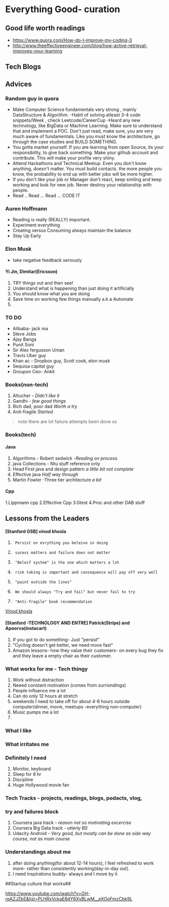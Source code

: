 # Everything Good- curation #

## Good life worth readings ##
- https://www.quora.com/How-do-I-improve-my-coding-3
- http://www.theeffectiveengineer.com/blog/how-active-retrieval-improves-your-learning

## Tech Blogs ##


## Advices ##


### Random guy in quora ###
- Make Computer Science fundamentals very strong , mainly DataStructure & Algorithm.
-Habit of solving atleast 3-4 code snippets/Week , check Leetcode/CareerCup
-Heard any new technology, like BigData or Machine Learning. Make sure to understand that and implement a POC. Don't just read, make sure, you are very much aware of fundamentals. Like you must know the architecture, go through the case studies and BUILD SOMETHING.
- You gotta market yourself. If you are learning from open Source, its your responsibility, to give back something. Make your github account and contribute. This will make your profile very shiny.
- Attend Hackathons and Technical Meetup. Even you don't know anything, doesn't matter. You must build contacts. the more people you know, the probability to end up with better jobs will be more higher.
- If you don't like your job or Manager don't react, keep smiling and keep working and look for new job. Never destroy your relationship with people.
- Read .. Read ... Read ... CODE IT

### Auren Hoffmann ###
- Reading is really (REALLY) important.
- Experiment everything
- Creating versus Consuming always maintain the balance
- Stay Up Early

### Elon Musk ###
- take negative feedback seriously


#### Yi Jin, Dimitar(Ericsson) ####
1. TRY things out and then see!
2. Understand what is happening than just doing it artificially
3. You should know what you are doing
4. Save time on working few things manually a.k.a Automate
5. 

### TO DO ###
- Alibaba- jack ma
- Steve Jobs
- Ajay Banga
- Punit Soni
- Sir Alex fergusson Uman
- Travis Uber guy
- Khan ac - Dropbox guy, Scott cook, elon musk
- Sequioa capital guy
- Groupon Ceo- Ankit

### Books(non-tech) ###

1. Altucher - *Didn't like it*
2. Gandhi - *few good things*
3. Rich dad, poor dad *Worth a try*
4. Anit-fragile *Started*
 
> note there are lot failure attempts been done so 



### Books(tech) ###
#### Java  #####
1. Algorithms - Robert sedwick  -*Reading on process*
2. java Collections - Ntu stuff reference only
3. Head First java and design pattern *a little bit not complete*
4. Effective java *Half way through*
5. Martin Fowler -Three tier architecture *a bit*

#### Cpp #####
1.Lippmann cpp
2.Effective Cpp
3.Gtest 
4.Proc and other DAB stuff



## Lessons from the Leaders ##
#### [Stanford GSB] vinod khosla  ####
1. 		Persist on evrything you beleive in doing
1. 		sucess matters and failure does not matter
1. 		"Beleif system" is the one which matters a lot
1. 		risk taking is important and consequence will pay off very well
1. 		"paint outside the lines"
1. 		We should always "Try and fail" but never fail to try
1. 		"Anti-fragile" book recommendation

[Vinod khosla](https://www.youtube.com/watch?v=HZcXup7p5-8&index=4&list=PLxq_lXOUlvQAwaY_9K4ZFH9Xdar9WzCaL)

#### [Stanford -TECHNOLOGY AND ENTRE] Patrick(Stripe) and Apoorva(instacart) ####
1. If you got to do something- Just "persist"
2. "Cycling doesn't get better, we need move fast"
3. Amazon lessons- how they value their customers- on every bug they fix and they leave a empty chair as their customer.
 
### What works for me - Tech thingy ###
1. Work without distraction
2. Neeed constant motivation (comes from surriondings)
3. People influence me a lot
4. Can do only 12 hours at stretch 
5. weekends I need to take off for about 4-6 hours outside computer(dinner, movie, meetups -everything non-computer)
6. Music pumps me a lot
7. 

### What I like ###

### What irritates me ###

### Definitely I need ###
1. Monitor, keyboard
2. Sleep for 8 hr
3. Discipline
4. Huge Hollywood movie fan


### Tech Tracks - projects, readings, blogs, podacts, vlog, ####


### try and failures block ###
1. Coursera java track - *reason not so motivating excercise*
2. Coursera Big Data track - *utterly BS*
3. Udacity Android  - *Very good, but mostly can be done as side way course, not as main course*

### Understandings about me ####
1. after doing anything(for about 12-14 hours), I feel refreshed to work more- rather than consistently working(day-in-day out).
2. I need inspirations buddy- always and I move by it


##Startup culture that works##

https://www.youtube.com/watch?v=GH-rqAZJZbE&list=PLHRxVckaE8dY6XvBLwM__eXOqFmzCbk9L
